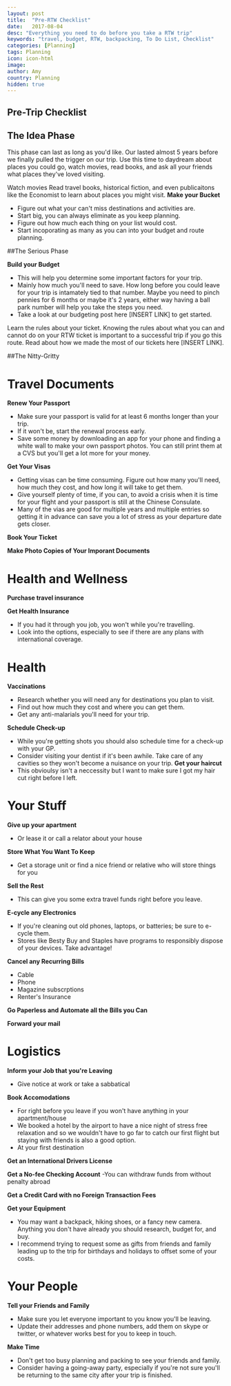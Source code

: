 ```yaml
---
layout: post
title:  "Pre-RTW Checklist"
date:   2017-08-04
desc: "Everything you need to do before you take a RTW trip"
keywords: "travel, budget, RTW, backpacking, To Do List, Checklist"
categories: [Planning]
tags: Planning
icon: icon-html
image: 
author: Amy
country: Planning
hidden: true
---
```


## Pre-Trip Checklist 

## The Idea Phase

This phase can last as long as you'd like. Our lasted almost 5 years before we finally pulled the trigger on our trip. Use this time to daydream about places you could go, watch movies, read books, and ask all your friends what places they've loved visiting. 

<i class="fa fa-check-square" aria-hidden="true" style="color:#2495C4;"></i> Watch movies
<i class="fa fa-check-square" aria-hidden="true" style="color:#2495C4;"></i> Read travel books, historical fiction, and even publicaitons like the Economist to learn about places you might visit. 
<i class="fa fa-check-square" aria-hidden="true" style="color:#2495C4;"></i> **Make your Bucket**
- Figure out what your can't miss destinations and activities are. 
- Start big, you can always eliminate as you keep planning.
- Figure out how much each thing on your list would cost. 
- Start incoporating as many as you can into your budget and route planning. 

##The Serious Phase

<i class="fa fa-check-square" aria-hidden="true" style="color:#2495C4;"></i> **Build your Budget** 

- This will help you determine some important factors for your trip. 
- Mainly how much you'll need to save. How long before you could leave for your trip is intamately tied to that number. Maybe you need to pinch pennies for 6 months or maybe it's 2 years, either way having a ball park number will help you take the steps you need. 
- Take a look at our budgeting post here [INSERT LINK] to get started. 

<i class="fa fa-check-square" aria-hidden="true" style="color:#2495C4;"></i> Learn the rules about your ticket. 
Knowing the rules about what you can and cannot do on your RTW ticket is important to a successful trip if you go this route. Read about how we made the most of our tickets here [INSERT LINK]. 

##The Nitty-Gritty 

<h1> Travel Documents </h1>

<i class="fa fa-check-square" aria-hidden="true" style="color:#2495C4;"></i> **Renew Your Passport**
- Make sure your passport is valid for at least 6 months longer than your trip. 
- If it won't be, start the renewal process early. 
- Save some money by downloading an app for your phone and finding a white wall to make your own passport photos. You can still print them at a CVS but you'll get a lot more for your money. 

<i class="fa fa-check-square" aria-hidden="true" style="color:#2495C4;"></i> **Get Your Visas**
- Getting visas can be time consuming. Figure out how many you'll need, how much they cost, and how long it will take to get them. 
- Give yourself plenty of time, if you can, to avoid a crisis when it is time for your flight and your passport is still at the Chinese Consulate. 
- Many of the vias are good for multiple years and multiple entries so getting it in advance can save you a lot of stress as your departure date gets closer. 

<i class="fa fa-check-square" aria-hidden="true" style="color:#2495C4;"></i> **Book Your Ticket**

<i class="fa fa-check-square" aria-hidden="true" style="color:#2495C4;"></i> **Make Photo Copies of Your Imporant Documents**


<h1> Health and Wellness </h1>

<i class="fa fa-check-square" aria-hidden="true" style="color:#2495C4;"></i> **Purchase travel insurance** 

<i class="fa fa-check-square" aria-hidden="true" style="color:#2495C4;"></i> **Get Health Insurance**
- If you had it through you job, you won't while you're travelling. 
- Look into the options, especially to see if there are any plans with international coverage. 
<h1> Health </h1>

<i class="fa fa-check-square" aria-hidden="true" style="color:#2495C4;"></i> **Vaccinations**
- Research whether you will need any for destinations you plan to visit. 
- Find out how much they cost and where you can get them.
- Get any anti-malarials you'll need for your trip.

<i class="fa fa-check-square" aria-hidden="true" style="color:#2495C4;"></i> **Schedule Check-up** 
- While you're getting shots you should also schedule time for a check-up with your GP. 
- Consider visiting your dentist if it's been awhile. Take care of any cavities so they won't become a nuisance on your trip. 
 <i class="fa fa-check-square" aria-hidden="true" style="color:#2495C4;"></i> **Get your haircut**
- This obvioulsy isn't a neccessity but I want to make sure I got my hair cut right before I left.  
 
 <h1> Your Stuff </h1>
 
<i class="fa fa-check-square" aria-hidden="true" style="color:#2495C4;"></i> **Give up your apartment** 
- Or lease it or call a relator about your house 

<i class="fa fa-check-square" aria-hidden="true" style="color:#2495C4;"></i> **Store What You Want To Keep**
- Get a storage unit or find a nice friend or relative who will store things for you

<i class="fa fa-check-square" aria-hidden="true" style="color:#2495C4;"></i> **Sell the Rest**
- This can give you some extra travel funds right before you leave. 

<i class="fa fa-check-square" aria-hidden="true" style="color:#2495C4;"></i> **E-cycle any Electronics** 
- If you're cleaning out old phones, laptops, or batteries; be sure to e-cycle them. 
- Stores like Besty Buy and Staples have programs to responsibly dispose of your devices. Take advantage!

<i class="fa fa-check-square" aria-hidden="true" style="color:#2495C4;"></i> **Cancel any Recurring Bills**
- Cable
- Phone
- Magazine subscrptions
- Renter's Insurance

<i class="fa fa-check-square" aria-hidden="true" style="color:#2495C4;"></i> **Go Paperless and Automate all the Bills you Can** 

<i class="fa fa-check-square" aria-hidden="true" style="color:#2495C4;"></i> **Forward your mail**

<h1> Logistics </h1>

<i class="fa fa-check-square" aria-hidden="true" style="color:#2495C4;"></i> **Inform your Job that you're Leaving**
- Give notice at work or take a sabbatical 

<i class="fa fa-check-square" aria-hidden="true" style="color:#2495C4;"></i> **Book Accomodations**
- For right before you leave if you won't have anything in your apartment/house
- We booked a hotel by the airport to have a nice night of stress free relaxation and so we wouldn't have to go far to catch our first flight but staying with friends is also a good option. 
- At your first destination 

<i class="fa fa-check-square" aria-hidden="true" style="color:#2495C4;"></i> **Get an International Drivers License** 

<i class="fa fa-check-square" aria-hidden="true" style="color:#2495C4;"></i> **Get a No-fee Checking Account**
-You can withdraw funds from without penalty abroad

<i class="fa fa-check-square" aria-hidden="true" style="color:#2495C4;"></i> **Get a Credit Card with no Foreign Transaction Fees**

<i class="fa fa-check-square" aria-hidden="true" style="color:#2495C4;"></i> **Get your Equipment** 
- You may want a backpack, hiking shoes, or a fancy new camera. Anything you don't have already you should research, budget for, and buy.
- I recommend trying to request some as gifts from friends and family leading up to the trip for birthdays and holidays to offset some of your costs. 


<h1> Your People </h1>

<i class="fa fa-check-square" aria-hidden="true" style="color:#2495C4;"></i> **Tell your Friends and Family** 
- Make sure you let everyone important to you know you'll be leaving. 
- Update their addresses and phone numbers, add them on skype or twitter, or whatever works best for you to keep in touch. 

<i class="fa fa-check-square" aria-hidden="true" style="color:#2495C4;"></i> **Make Time** 
- Don't get too busy planning and packing to see your friends and family. 
- Consider having a going-away party, especially if you're not sure you'll be returning to the same city after your trip is finished. 


